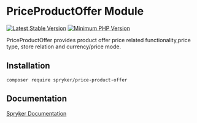# PriceProductOffer Module
[![Latest Stable Version](https://poser.pugx.org/spryker/price-product-offer/v/stable.svg)](https://packagist.org/packages/spryker/price-product-offer)
[![Minimum PHP Version](https://img.shields.io/badge/php-%3E%3D%208.2-8892BF.svg)](https://php.net/)

PriceProductOffer provides product offer price related functionality,price type, store relation and currency/price mode.

## Installation

```
composer require spryker/price-product-offer
```

## Documentation

[Spryker Documentation](https://docs.spryker.com)
